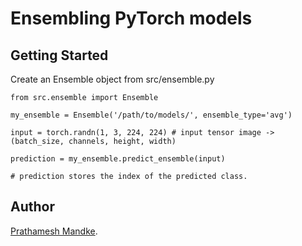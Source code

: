 # Ensembling PyTorch models

## Getting Started

Create an Ensemble object from src/ensemble.py

```
from src.ensemble import Ensemble

my_ensemble = Ensemble('/path/to/models/', ensemble_type='avg')

input = torch.randn(1, 3, 224, 224) # input tensor image -> (batch_size, channels, height, width)

prediction = my_ensemble.predict_ensemble(input)

# prediction stores the index of the predicted class.

```

## Author

[Prathamesh Mandke](mailto:pkmandke@vt.edu).
